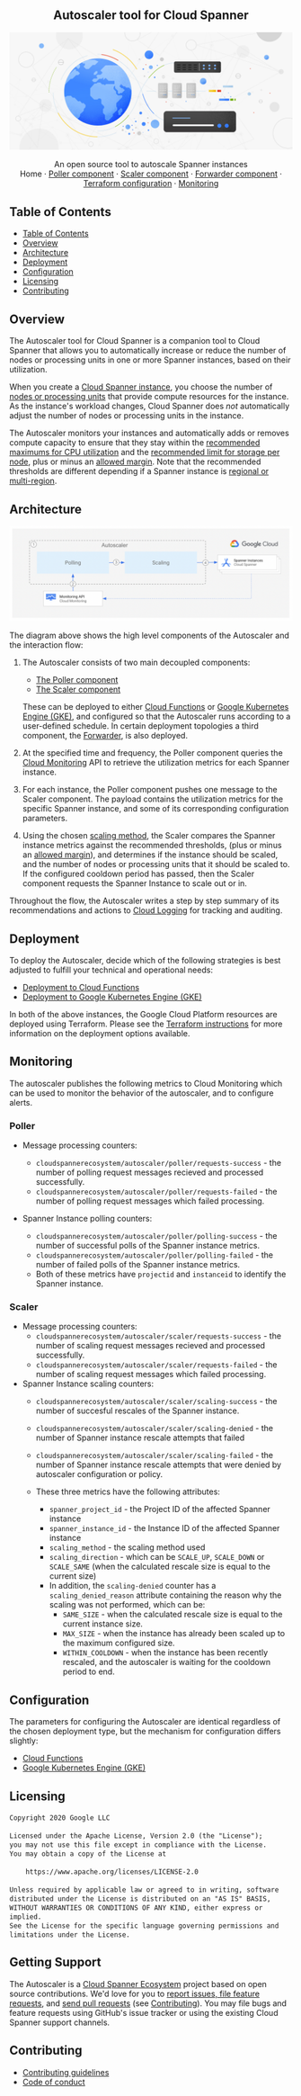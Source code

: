 <br />
<p align="center">
  <h2 align="center">Autoscaler tool for Cloud Spanner</h2>
  <img alt="Autoscaler" src="resources/BlogHeader_Database_3.max-2200x2200.jpg">

  <p align="center">
    An open source tool to autoscale Spanner instances
    <br />
    Home
    ·
    <a href="src/poller/README.md">Poller component</a>
    ·
    <a href="src/scaler/README.md">Scaler component</a>
    ·
    <a href="src/forwarder/README.md">Forwarder component</a>
    ·
    <a href="terraform/README.md">Terraform configuration</a>
    ·
    <a href="terraform/README.md#Monitoring">Monitoring</a>
  </p>
</p>

## Table of Contents

*   [Table of Contents](#table-of-contents)
*   [Overview](#overview)
*   [Architecture](#architecture)
*   [Deployment](#deployment)
*   [Configuration](#configuration)
*   [Licensing](#licensing)
*   [Contributing](#contributing)

## Overview

The Autoscaler tool for Cloud Spanner is a companion tool to Cloud Spanner
that allows you to automatically increase or reduce the number of nodes or
processing units in one or more Spanner instances, based on their utilization.

When you create a [Cloud Spanner instance][spanner-instance], you choose the
number of [nodes or processing units][compute-capacity] that provide compute
resources for the instance. As the instance's workload changes, Cloud Spanner
does *not* automatically adjust the number of nodes or processing units in the
instance.

The Autoscaler monitors your instances and automatically adds or
removes compute capacity to ensure that they stay within the
[recommended maximums for CPU utilization][spanner-max-cpu] and the
[recommended limit for storage per node][spanner-max-storage], plus or
minus an [allowed margin](src/poller/README.md#margins). Note that the
recommended thresholds are different depending if a Spanner instance is
[regional or multi-region][spanner-regional].

## Architecture

![architecture-abstract](resources/architecture-abstract.png)

The diagram above shows the high level components of the Autoscaler and the
interaction flow:

1.  The Autoscaler consists of two main decoupled components:
    *   [The Poller component][autoscaler-poller]
    *   [The Scaler component][autoscaler-scaler]

    These can be deployed to either [Cloud Functions][cloud-functions] or
    [Google Kubernetes Engine (GKE)][gke], and configured so that the
    Autoscaler runs according to a user-defined schedule. In certain deployment
    topologies a third component, the [Forwarder][autoscaler-forwarder], is also
    deployed.

2.  At the specified time and frequency, the Poller component queries the
    [Cloud Monitoring][cloud-monitoring] API to retrieve the utilization metrics
    for each Spanner instance.

3.  For each instance, the Poller component pushes one message to the Scaler
    component. The payload contains the utilization metrics for the
    specific Spanner instance, and some of its corresponding configuration
    parameters.

4.  Using the chosen [scaling method](src/scaler/README.md#scaling-methods),
    the Scaler compares the Spanner instance metrics against the recommended
    thresholds, (plus or minus an [allowed margin](src/poller/README.md#margins)),
    and determines if the instance should be scaled, and the number of nodes or
    processing units that it should be scaled to. If the configured cooldown
    period has passed, then the Scaler component requests the Spanner Instance
    to scale out or in.

Throughout the flow, the Autoscaler writes a step by step summary
of its recommendations and actions to [Cloud Logging][cloud-logging] for
tracking and auditing.

## Deployment

To deploy the Autoscaler, decide which of the following strategies
is best adjusted to fulfill your technical and operational needs:

*   [Deployment to Cloud Functions](terraform/cloud-functions/README.md)
*   [Deployment to Google Kubernetes Engine (GKE)](terraform/gke/README.md)

In both of the above instances, the Google Cloud Platform resources are
deployed using Terraform. Please see the [Terraform instructions](terraform/README.md)
for more information on the deployment options available.

## Monitoring

The autoscaler publishes the following metrics to Cloud Monitoring which can be
used to monitor the behavior of the autoscaler, and to configure alerts.

### Poller

*   Message processing counters:
    *   `cloudspannerecosystem/autoscaler/poller/requests-success` - the number
        of polling request messages recieved and processed successfully.
    *   `cloudspannerecosystem/autoscaler/poller/requests-failed` - the number
        of polling request messages which failed processing.

*   Spanner Instance polling counters:
    *   `cloudspannerecosystem/autoscaler/poller/polling-success` - the number
        of successful polls of the Spanner instance metrics.
    *   `cloudspannerecosystem/autoscaler/poller/polling-failed` - the number of
        failed polls of the Spanner instance metrics.
    *   Both of these metrics have `projectid` and `instanceid` to identify the
        Spanner instance.

### Scaler

*   Message processing counters:
    *   `cloudspannerecosystem/autoscaler/scaler/requests-success` - the number
        of scaling request messages recieved and processed successfully.
    *   `cloudspannerecosystem/autoscaler/scaler/requests-failed` - the number
        of scaling request messages which failed processing.
*   Spanner Instance scaling counters:
    *   `cloudspannerecosystem/autoscaler/scaler/scaling-success` - the number
        of succesful rescales of the Spanner instance.
    *   `cloudspannerecosystem/autoscaler/scaler/scaling-denied` - the number of
        Spanner instance rescale attempts that failed
    *   `cloudspannerecosystem/autoscaler/scaler/scaling-failed` - the number of
        Spanner instance rescale attempts that were denied by autoscaler
        configuration or policy.

    *   These three metrics have the following attributes:
        *   `spanner_project_id` - the Project ID of the affected Spanner
            instance
        *   `spanner_instance_id` - the Instance ID of the affected Spanner
            instance
        *   `scaling_method` - the scaling method used
        *   `scaling_direction` - which can be `SCALE_UP`, `SCALE_DOWN` or
            `SCALE_SAME` (when the calculated rescale size is equal to the
            current size)
        *   In addition, the `scaling-denied` counter has a `scaling_denied_reason`
            attribute containing the reason why the scaling was not performed, which
            can be:
            *   `SAME_SIZE` - when the calculated rescale size is equal to the
                current instance size.
            *   `MAX_SIZE` - when the instance has already been scaled up to the
                maximum configured size.
            *   `WITHIN_COOLDOWN` - when the instance has been recently rescaled,
                and the autoscaler is waiting for the cooldown period to end.

## Configuration

The parameters for configuring the Autoscaler are identical regardless of the chosen
deployment type, but the mechanism for configuration differs slightly:

*   [Cloud Functions](terraform/cloud-functions/README.md#configuration)
*   [Google Kubernetes Engine (GKE)](terraform/gke/README.md#building-and-deploying-the-autoscaler-services)

## Licensing

```lang-none
Copyright 2020 Google LLC

Licensed under the Apache License, Version 2.0 (the "License");
you may not use this file except in compliance with the License.
You may obtain a copy of the License at

    https://www.apache.org/licenses/LICENSE-2.0

Unless required by applicable law or agreed to in writing, software
distributed under the License is distributed on an "AS IS" BASIS,
WITHOUT WARRANTIES OR CONDITIONS OF ANY KIND, either express or implied.
See the License for the specific language governing permissions and
limitations under the License.
```

## Getting Support

The Autoscaler is a [Cloud Spanner Ecosystem](https://www.cloudspannerecosystem.dev/about)
project based on open source contributions. We'd love for you to
[report issues, file feature requests][new-issue], and [send pull requests][new-pr]
(see [Contributing](README.md#contributing)). You may file bugs and feature
requests using GitHub's issue tracker or using the existing Cloud Spanner
support channels.

## Contributing

*   [Contributing guidelines][contributing-guidelines]
*   [Code of conduct][code-of-conduct]

<!-- LINKS: https://www.markdownguide.org/basic-syntax/#reference-style-links -->

[autoscaler-poller]: src/poller/README.md
[autoscaler-scaler]: src/scaler/README.md
[autoscaler-forwarder]: src/forwarder/README.md
[cloud-functions]: https://cloud.google.com/functions
[cloud-monitoring]: https://cloud.google.com/monitoring
[cloud-logging]: https://cloud.google.com/logging
[compute-capacity]: https://cloud.google.com/spanner/docs/compute-capacity#compute_capacity
[code-of-conduct]: code-of-conduct.md
[contributing-guidelines]: contributing.md
[gke]: https://cloud.google.com/kubernetes-engine
[new-issue]: https://github.com/cloudspannerecosystem/autoscaler/issues/new
[new-pr]: https://github.com/cloudspannerecosystem/autoscaler/compare
[spanner-instance]: https://cloud.google.com/spanner/docs/instances
[spanner-max-cpu]: https://cloud.google.com/spanner/docs/cpu-utilization#recommended-max
[spanner-max-storage]: https://cloud.google.com/spanner/docs/monitoring-cloud#storage
[spanner-regional]: https://cloud.google.com/spanner/docs/instances#configuration
